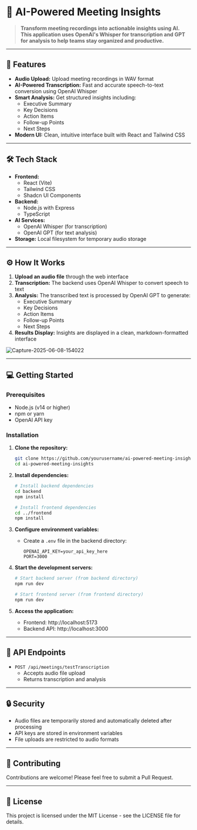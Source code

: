 # 🧠 AI-Powered Meeting Insights

> **Transform meeting recordings into actionable insights using AI. This application uses OpenAI's Whisper for transcription and GPT for analysis to help teams stay organized and productive.**

---

## 🚀 Features

- **Audio Upload:** Upload meeting recordings in WAV format
- **AI-Powered Transcription:** Fast and accurate speech-to-text conversion using OpenAI Whisper
- **Smart Analysis:** Get structured insights including:
  - Executive Summary
  - Key Decisions
  - Action Items
  - Follow-up Points
  - Next Steps
- **Modern UI:** Clean, intuitive interface built with React and Tailwind CSS

---

## 🛠️ Tech Stack

- **Frontend:** 
  - React (Vite)
  - Tailwind CSS
  - Shadcn UI Components
- **Backend:** 
  - Node.js with Express
  - TypeScript
- **AI Services:** 
  - OpenAI Whisper (for transcription)
  - OpenAI GPT (for text analysis)
- **Storage:** Local filesystem for temporary audio storage

---

## ⚙️ How It Works

1. **Upload an audio file** through the web interface
2. **Transcription:** The backend uses OpenAI Whisper to convert speech to text
3. **Analysis:** The transcribed text is processed by OpenAI GPT to generate:
   - Executive Summary
   - Key Decisions
   - Action Items
   - Follow-up Points
   - Next Steps
4. **Results Display:** Insights are displayed in a clean, markdown-formatted interface

![Capture-2025-06-08-154022](https://github.com/user-attachments/assets/c0242cc5-760f-4ad3-acfa-de880d70757c)


---

## 💻 Getting Started

### Prerequisites

- Node.js (v14 or higher)
- npm or yarn
- OpenAI API key

### Installation

1. **Clone the repository:**
   ```sh
   git clone https://github.com/yourusername/ai-powered-meeting-insights.git
   cd ai-powered-meeting-insights
   ```

2. **Install dependencies:**
   ```sh
   # Install backend dependencies
   cd backend
   npm install

   # Install frontend dependencies
   cd ../frontend
   npm install
   ```

3. **Configure environment variables:**
   - Create a `.env` file in the backend directory:
     ```
     OPENAI_API_KEY=your_api_key_here
     PORT=3000
     ```

4. **Start the development servers:**
   ```sh
   # Start backend server (from backend directory)
   npm run dev

   # Start frontend server (from frontend directory)
   npm run dev
   ```

5. **Access the application:**
   - Frontend: http://localhost:5173
   - Backend API: http://localhost:3000

---

## 📝 API Endpoints

- `POST /api/meetings/testTranscription`
  - Accepts audio file upload
  - Returns transcription and analysis

---

## 🔒 Security

- Audio files are temporarily stored and automatically deleted after processing
- API keys are stored in environment variables
- File uploads are restricted to audio formats

---

## 🤝 Contributing

Contributions are welcome! Please feel free to submit a Pull Request.

---

## 📄 License

This project is licensed under the MIT License - see the LICENSE file for details.
